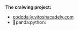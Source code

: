 **The cralwing project:**

- [cododaily.vitoshacadely.com](https://codedaily.vitoshacademy.com/scraping-a-web-s…evel-with-python)
- :frog:panda:python:
